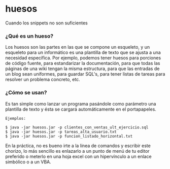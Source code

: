 huesos
======
Cuando los snippets no son suficientes


### ¿Qué es un hueso?

Los huesos son las partes en las que se compone un esqueleto, y un esqueleto para un informático es una 
plantilla de texto que se ajusta a una necesidad específica.
Por ejemplo, podemos tener huesos para porciones de código fuente, para estandarizar la documentación, para que todas las páginas de una wiki tengan la misma estructura, para que las entradas de un blog sean uniformes, para guardar SQL's, para tener listas de tareas para resolver un problema concreto, etc.


### ¿Cómo se usan?

Es tan simple como lanzar un programa pasándole como parámetro una plantilla de texto y ésta se cargará automáticamente en el portapapeles.

```
Ejemplos:

$ java -jar huesos.jar -p clientes_con_ventas_ult_ejercicio.sql
$ java -jar huesos.jar -p tareas_alta_usuario.txt
$ java -jar huesos.jar -p funcion_listado_horizontal.txt
```

En la práctica, no es bueno irte a la línea de comandos y escribir este chorizo, lo más sencillo es enlazarlo a un punto de menú de tu editor preferido o meterlo en una hoja excel con un hipervínculo a un enlace simbólico o a un VBA.


